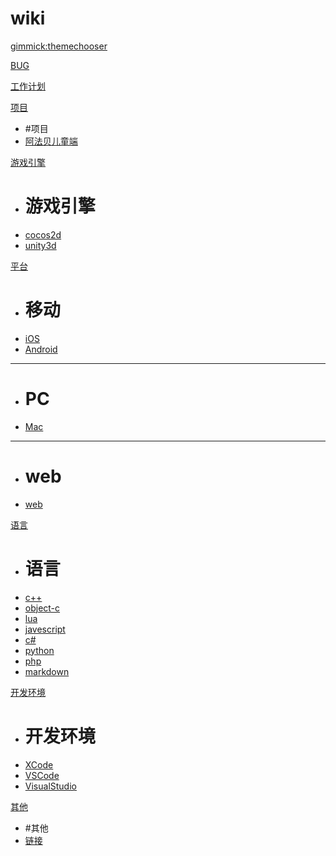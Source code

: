 # wiki

[gimmick:themechooser](主题)

[BUG](wiki/工作日常/bug.md)

[工作计划](wiki/工作日常/工作计划.md)

[项目]()

 * #项目
 * [阿法贝儿童端](wiki/项目/阿法贝儿童端/index.md)


[游戏引擎]()

 * # 游戏引擎
 * [cocos2d](wiki/游戏引擎/cocos2d/cocos2d.md)
 * [unity3d](wiki/游戏引擎/unity3d/unity3d.md)

[平台]()

 * # 移动
 * [iOS](wiki/平台/ios/ios.md)
 * [Android](wiki/平台/android/android.md)
 - - -
 * # PC
 * [Mac](wiki/平台/mac/mac.md)
 - - -
 * # web
 * [web](wiki/平台/web/web.md)
 
[语言]()

 * # 语言
 * [c++](wiki/语言/cpp/cpp.md)
 * [object-c](wiki/语言/oc/oc.md)
 * [lua](wiki/语言/lua/lua.md)
 * [javescript](wiki/语言/js/js.md)
 * [c#](wiki/语言/cshap/cshap.md)
 * [python](wiki/语言/python/python.md)
 * [php](wiki/语言/php/php.md)
 * [markdown](wiki/语言/markdown/markdown.md)


[开发环境]()

 * # 开发环境
 * [XCode](wiki/开发环境/xcode.md)
 * [VSCode](wiki/开发环境/vscode.md)
 * [VisualStudio](wiki/开发环境/visualstudio.md)

[其他]()

 * #其他
 * [链接](wiki/其他/link.md)






